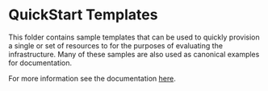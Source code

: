 # QuickStart Templates

This folder contains sample templates that can be used to quickly provision a single or set of resources to for the purposes of evaluating the infrastructure.  Many of these samples are also used as canonical examples for documentation.

For more information see the documentation [here](https://docs.microsoft.com/azure/azure-resource-manager/templates).

